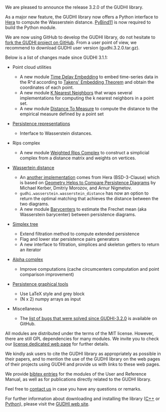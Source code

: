 We are pleased to announce the release 3.2.0 of the GUDHI library.

As a major new feature, the GUDHI library now offers a Python interface to [Hera](https://bitbucket.org/grey_narn/hera/src/master/) to compute the Wasserstein distance.
[PyBind11](https://github.com/pybind/pybind11) is now required to build the Python module.

We are now using GitHub to develop the GUDHI library, do not hesitate to [fork the GUDHI project on GitHub](https://github.com/GUDHI/gudhi-devel). From a user point of view, we recommend to download GUDHI user version (gudhi.3.2.0.tar.gz).

Below is a list of changes made since GUDHI 3.1.1:

- Point cloud utilities
     - A new module [Time Delay Embedding](https://gudhi.inria.fr/python/latest/point_cloud.html#time-delay-embedding)
       to embed time-series data in the R^d according to [Takens' Embedding Theorem](https://en.wikipedia.org/wiki/Takens%27s_theorem)
       and obtain the coordinates of each point.
     - A new module [K Nearest Neighbors](https://gudhi.inria.fr/python/latest/point_cloud.html#k-nearest-neighbors)
       that wraps several implementations for computing the k nearest neighbors in a point set.
     - A new module [Distance To Measure](https://gudhi.inria.fr/python/latest/point_cloud.html#distance-to-measure)
       to compute the distance to the empirical measure defined by a point set

- [Persistence representations](https://gudhi.inria.fr/python/latest/representations.html)
     - Interface to Wasserstein distances.

- Rips complex
     - A new module [Weighted Rips Complex](https://gudhi.inria.fr/python/latest/rips_complex_user.html#weighted-rips-complex)
       to construct a simplicial complex from a distance matrix and weights on vertices.

- [Wassertein distance](https://gudhi.inria.fr/python/latest/wasserstein_distance_user.html)
     - An [another implementation](https://gudhi.inria.fr/python/latest/wasserstein_distance_user.html#hera)
       comes from Hera (BSD-3-Clause) which is based on [Geometry Helps to Compare Persistence Diagrams](http://doi.acm.org/10.1145/3064175)
       by Michael Kerber, Dmitriy Morozov, and Arnur Nigmetov.
     - `gudhi.wasserstein.wasserstein_distance` has now an option to return the optimal matching that achieves the distance between the two diagrams.
     - A new module [Barycenters](https://gudhi.inria.fr/python/latest/wasserstein_distance_user.html#barycenters)
       to estimate the Frechet mean (aka Wasserstein barycenter) between persistence diagrams.

- [Simplex tree](https://gudhi.inria.fr/python/latest/simplex_tree_ref.html)
     - Extend filtration method to compute extended persistence
     - Flag and lower star persistence pairs generators
     - A new interface to filtration, simplices and skeleton getters to return an iterator

- [Alpha complex](https://gudhi.inria.fr/doc/latest/group__alpha__complex.html)
     - Improve computations (cache circumcenters computation and point comparison improvement)

- [Persistence graphical tools](https://gudhi.inria.fr/python/latest/persistence_graphical_tools_user.html)
     - Use LaTeX style and grey block
     - (N x 2) numpy arrays as input 

- Miscellaneous
     - The [list of bugs that were solved since GUDHI-3.2.0](https://github.com/GUDHI/gudhi-devel/issues?q=label%3A3.2.0+is%3Aclosed) is available on GitHub.

All modules are distributed under the terms of the MIT license.
However, there are still GPL dependencies for many modules. We invite you to check our [license dedicated web page](https://gudhi.inria.fr/licensing/) for further details.

We kindly ask users to cite the GUDHI library as appropriately as possible in their papers, and to mention the use of the GUDHI library on the web pages of their projects using GUDHI and provide us with links to these web pages.

We provide [bibtex entries](https://gudhi.inria.fr/doc/latest/_citation.html) for the modules of the User and Reference Manual, as well as for publications directly related to the GUDHI library. 

Feel free to [contact us](https://gudhi.inria.fr/contact/) in case you have any questions or remarks.

For further information about downloading and installing the library ([C++](https://gudhi.inria.fr/doc/latest/installation.html) or [Python](https://gudhi.inria.fr/python/latest/installation.html)), please visit the [GUDHI web site](https://gudhi.inria.fr/).

